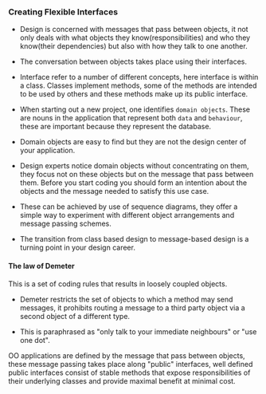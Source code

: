 ### Creating Flexible Interfaces

- Design is concerned with messages that pass between objects, it not only deals with what objects they know(responsibilities) and who they know(their dependencies) but also with how they talk to one another.

- The conversation between objects takes place using their interfaces.
- Interface refer to a number of different concepts, here interface is within a class. Classes implement methods, some of the methods are intended to be used by others and these methods make up its public interface.

- When starting out a new project, one identifies `domain objects`. These are nouns in the application that represent both `data` and `behaviour`, these are important because they represent the database.

- Domain objects are easy to find but they are not the design center of your application.
- Design experts notice domain objects without concentrating on them, they focus not on these objects but on the message that pass between them.
Before you start coding you should form an intention about the objects and the message needed to satisfy this use case.

- These can be achieved by use of sequence diagrams, they offer a simple way to experiment with different object arrangements and message passing schemes.
- The transition from class based design to message-based design is a turning point in your design career.

#### The law of Demeter
This is a set of coding rules that results in loosely coupled objects.
- Demeter restricts the set of objects to which a method may send messages, it prohibits routing a message to a third party object via a second object of a different type.

- This is paraphrased as "only talk to your immediate neighbours" or "use one dot".

OO applications are defined by the message that pass between objects, these message passing takes place along "public" interfaces, well defined public interfaces consist of stable methods that expose responsibilities of their underlying classes and provide maximal benefit at minimal cost.
